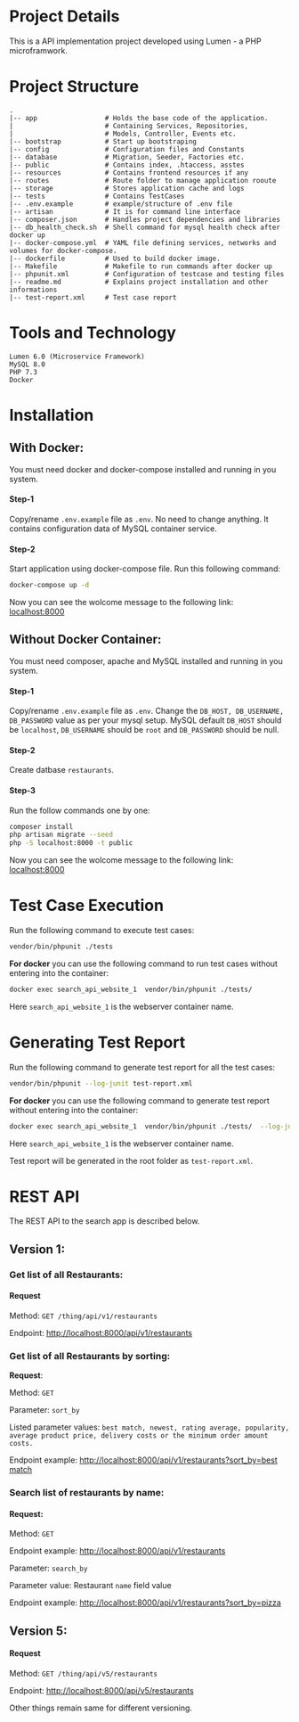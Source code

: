 # Project Details
This is a API implementation project developed using Lumen - a PHP microframwork.  

# Project Structure
    .
    |-- app                 # Holds the base code of the application. 
    |                       # Containing Services, Repositories, 
    |                       # Models, Controller, Events etc. 
    |-- bootstrap           # Start up bootstraping
    |-- config              # Configuration files and Constants
    |-- database            # Migration, Seeder, Factories etc.
    |-- public              # Contains index, .htaccess, asstes
    |-- resources           # Contains frontend resources if any
    |-- routes              # Route folder to manage application rooute
    |-- storage             # Stores application cache and logs
    |-- tests               # Contains TestCases 
    |-- .env.example        # example/structure of .env file
    |-- artisan             # It is for command line interface
    |-- composer.json       # Handles project dependencies and libraries
    |-- db_health_check.sh  # Shell command for mysql health check after docker up
    |-- docker-compose.yml  # YAML file defining services, networks and volumes for docker-compose.
    |-- dockerfile          # Used to build docker image.
    |-- Makefile            # Makefile to run commands after docker up
    |-- phpunit.xml         # Configuration of testcase and testing files
    |-- readme.md           # Explains project installation and other informations
    |-- test-report.xml     # Test case report

# Tools and Technology
    Lumen 6.0 (Microservice Framework)
    MySQL 8.0
    PHP 7.3
    Docker

# Installation

## With Docker:
You must need docker and docker-compose installed and running in you system.
#### Step-1
Copy/rename `.env.example` file as `.env`. No need to change anything. It contains configuration data of MySQL container service.

#### Step-2
Start application using docker-compose file. Run this following command:
```bash 
docker-compose up -d 
```

Now you can see the wolcome message to the following link: [localhost:8000](http://localhost:8000)

## Without Docker Container:
You must need composer, apache and MySQL installed and running in you system.
#### Step-1
Copy/rename `.env.example` file as `.env`. Change the `DB_HOST, DB_USERNAME, DB_PASSWORD` value as per your mysql setup. MySQL default `DB_HOST` should be `localhost`, `DB_USERNAME` should be `root` and `DB_PASSWORD` should be null.

#### Step-2
Create datbase `restaurants`.

#### Step-3
Run the follow commands one by one: 
```bash
composer install
php artisan migrate --seed 
php -S localhost:8000 -t public
```

Now you can see the wolcome message to the following link: [localhost:8000](http://localhost:8000)

# Test Case Execution
Run the following command to execute test cases:
```bash
vendor/bin/phpunit ./tests
```
**For docker** you can use the following command to run test cases without entering into the container: 
```bash
docker exec search_api_website_1  vendor/bin/phpunit ./tests/
```
Here `search_api_website_1` is the webserver container name.

# Generating Test Report
Run the following command to generate test report for all the test cases: 
```bash
vendor/bin/phpunit --log-junit test-report.xml
```
**For docker** you can use the following command to generate test report without entering into the container: 
```bash
docker exec search_api_website_1  vendor/bin/phpunit ./tests/  --log-junit test-report.xml
```

Here `search_api_website_1` is the webserver container name.

Test report will be generated in the root folder as `test-report.xml`.


# REST API 
The REST API to the search app is described below.

## Version 1:
### Get list of all Restaurants:
#### Request  

Method:  `GET /thing/api/v1/restaurants`  

Endpoint: [http://localhost:8000/api/v1/restaurants](http://localhost:8000/api/v1/restaurants)


### Get list of all Restaurants by sorting:
**Request**:  

Method: `GET`  

Parameter: `sort_by`

Listed parameter values:  `best match, newest, rating average, popularity, average product price, delivery costs or the minimum order amount costs.`  

Endpoint example: [http://localhost:8000/api/v1/restaurants?sort_by=best match](http://localhost:8000/api/v1/restaurants?sort_by=bestmatch)


### Search list of restaurants by name:
#### Request:  

Method: `GET`  

Endpoint example: [http://localhost:8000/api/v1/restaurants](http://localhost:8000/api/v1/restaurants)

Parameter: `search_by`

Parameter value: Restaurant `name` field value

Endpoint example: [http://localhost:8000/api/v1/restaurants?sort_by=pizza](http://localhost:8000/api/v1/restaurants?search_by=pizza)

## Version 5:
#### Request  

Method:  `GET /thing/api/v5/restaurants`  

Endpoint: [http://localhost:8000/api/v5/restaurants](http://localhost:8000/api/v5/restaurants)

Other things remain same for different versioning. 

